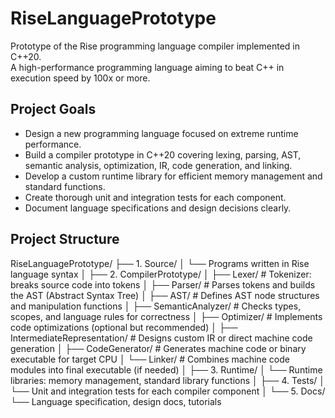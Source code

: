# RiseLanguagePrototype

Prototype of the Rise programming language compiler implemented in C++20.  
A high-performance programming language aiming to beat C++ in execution speed by 100x or more.

## Project Goals

- Design a new programming language focused on extreme runtime performance.  
- Build a compiler prototype in C++20 covering lexing, parsing, AST, semantic analysis, optimization, IR, code generation, and linking.  
- Develop a custom runtime library for efficient memory management and standard functions.  
- Create thorough unit and integration tests for each component.  
- Document language specifications and design decisions clearly.

## Project Structure

RiseLanguagePrototype/
├── 1. Source/
│    └── Programs written in Rise language syntax
│
├── 2. CompilerPrototype/
│    ├── Lexer/                  # Tokenizer: breaks source code into tokens
│    ├── Parser/                 # Parses tokens and builds the AST (Abstract Syntax Tree)
│    ├── AST/                    # Defines AST node structures and manipulation functions
│    ├── SemanticAnalyzer/       # Checks types, scopes, and language rules for correctness
│    ├── Optimizer/              # Implements code optimizations (optional but recommended)
│    ├── IntermediateRepresentation/  # Designs custom IR or direct machine code generation
│    ├── CodeGenerator/          # Generates machine code or binary executable for target CPU
│    └── Linker/                 # Combines machine code modules into final executable (if needed)
│
├── 3. Runtime/
│    └── Runtime libraries: memory management, standard library functions
│
├── 4. Tests/
│    └── Unit and integration tests for each compiler component
│
└── 5. Docs/
     └── Language specification, design docs, tutorials
